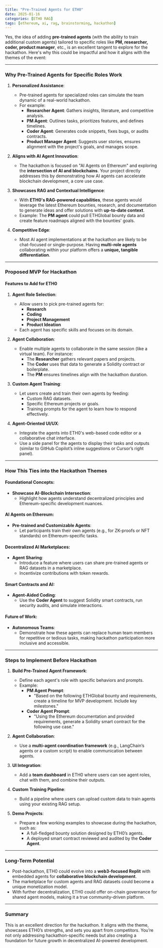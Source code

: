 ```yaml
---
title: "Pre-Trained Agents for ETH0"
date: 2025-01-16
categories: [ETH0 RAG]
tags: [ethereum, ai, rag, brainstorming, hackathon]
---
```


Yes, the idea of adding **pre-trained agents** (with the ability to train additional custom agents) tailored to specific roles like **PM, researcher, coder, product manager**, etc., is an excellent tangent to explore for the hackathon. Here's why this could be impactful and how it aligns with the themes of the event:

---

### **Why Pre-Trained Agents for Specific Roles Work**
1. **Personalized Assistance**:
   - Pre-trained agents for specialized roles can simulate the team dynamic of a real-world hackathon. 
   - For example:
     - **Researcher Agent**: Gathers insights, literature, and competitive analysis.
     - **PM Agent**: Outlines tasks, prioritizes features, and defines timelines.
     - **Coder Agent**: Generates code snippets, fixes bugs, or audits contracts.
     - **Product Manager Agent**: Suggests user stories, ensures alignment with the project's goals, and manages scope.

2. **Aligns with AI Agent Innovation**:
   - The hackathon is focused on "AI Agents on Ethereum" and exploring the **intersection of AI and blockchains**. Your project directly addresses this by demonstrating how AI agents can accelerate blockchain development, a core use case.

3. **Showcases RAG and Contextual Intelligence**:
   - With **ETH0's RAG-powered capabilities**, these agents would leverage the latest Ethereum bounties, research, and documentation to generate ideas and offer solutions with **up-to-date context**.
   - Example: The **PM agent** could pull ETHGlobal bounty data and create feature roadmaps aligned with the bounties' goals.

4. **Competitive Edge**:
   - Most AI agent implementations at the hackathon are likely to be chat-focused or single-purpose. Having **multi-role agents** collaborating within your platform offers a **unique, tangible differentiation**.

---

### **Proposed MVP for Hackathon**

#### **Features to Add for ETH0**
1. **Agent Role Selection**:
   - Allow users to pick pre-trained agents for:
     - **Research**
     - **Coding**
     - **Project Management**
     - **Product Ideation**
   - Each agent has specific skills and focuses on its domain.

2. **Agent Collaboration**:
   - Enable multiple agents to collaborate in the same session (like a virtual team). For instance:
     - The **Researcher** gathers relevant papers and projects.
     - The **Coder** uses that data to generate a Solidity contract or boilerplate.
     - The **PM** ensures timelines align with the hackathon duration.

3. **Custom Agent Training**:
   - Let users create and train their own agents by feeding:
     - Custom RAG datasets.
     - Specific Ethereum projects or goals.
     - Training prompts for the agent to learn how to respond effectively.

4. **Agent-Oriented UI/UX**:
   - Integrate the agents into ETH0's web-based code editor or a collaborative chat interface.
   - Use a side panel for the agents to display their tasks and outputs (similar to GitHub Copilot’s inline suggestions or Cursor’s right panel).

---

### **How This Ties into the Hackathon Themes**

#### **Foundational Concepts**:
- **Showcase AI-Blockchain Intersection**:
  - Highlight how agents understand decentralized principles and Ethereum-specific development nuances.

#### **AI Agents on Ethereum**:
- **Pre-trained and Customizable Agents**:
  - Let participants train their own agents (e.g., for ZK-proofs or NFT standards) on Ethereum-specific tasks.

#### **Decentralized AI Marketplaces**:
- **Agent Sharing**:
  - Introduce a feature where users can share pre-trained agents or RAG datasets in a marketplace.
  - Incentivize contributions with token rewards.

#### **Smart Contracts and AI**:
- **Agent-Aided Coding**:
  - Use the **Coder Agent** to suggest Solidity smart contracts, run security audits, and simulate interactions.

#### **Future of Work**:
- **Autonomous Teams**:
  - Demonstrate how these agents can replace human team members for repetitive or tedious tasks, making hackathon participation more inclusive and accessible.

---

### **Steps to Implement Before Hackathon**

1. **Build Pre-Trained Agent Framework**:
   - Define each agent's role with specific behaviors and prompts.
   - Example: 
     - **PM Agent Prompt**:
       - "Based on the following ETHGlobal bounty and requirements, create a timeline for MVP development. Include key milestones."
     - **Coder Agent Prompt**:
       - "Using the Ethereum documentation and provided requirements, generate a Solidity smart contract for the following use case."

2. **Agent Collaboration**:
   - Use a **multi-agent coordination framework** (e.g., LangChain’s agents or a custom script) to enable communication between agents.

3. **UI Integration**:
   - Add a **team dashboard** in ETH0 where users can see agent roles, chat with them, and combine their outputs.

4. **Custom Training Pipeline**:
   - Build a pipeline where users can upload custom data to train agents using your existing RAG setup.

5. **Demo Projects**:
   - Prepare a few working examples to showcase during the hackathon, such as:
     - A full-fledged bounty solution designed by ETH0’s agents.
     - A deployed smart contract reviewed and audited by the **Coder Agent**.

---

### **Long-Term Potential**

- Post-hackathon, ETH0 could evolve into a **web3-focused Replit** with embedded agents for **collaborative blockchain development**.
- The marketplace for custom agents and RAG datasets could become a unique monetization model.
- With further decentralization, ETH0 could offer on-chain governance for shared agent models, making it a true community-driven platform.

---

### **Summary**
This is an excellent direction for the hackathon. It aligns with the theme, showcases ETH0’s strengths, and sets you apart from competitors. You’re not only addressing hackathon-specific needs but also creating a foundation for future growth in decentralized AI-powered development.
